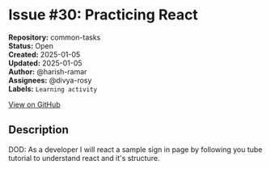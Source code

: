 # Issue #30: Practicing React

**Repository:** common-tasks  
**Status:** Open  
**Created:** 2025-01-05  
**Updated:** 2025-01-05  
**Author:** @harish-ramar  
**Assignees:** @divya-rosy  
**Labels:** `Learning activity`  

[View on GitHub](https://github.com/Simtestlab/common-tasks/issues/30)

## Description

DOD: As a developer I will react a sample sign in page by following you tube tutorial to understand react and it's structure.